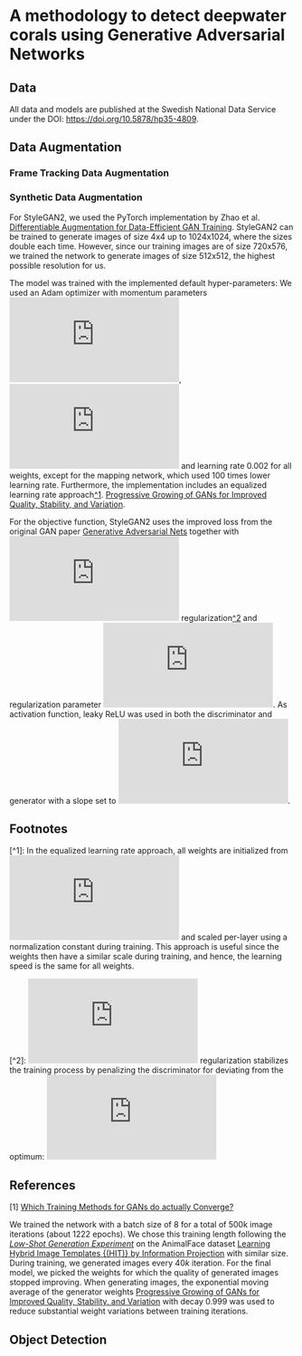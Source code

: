 # A methodology to detect deepwater corals using Generative Adversarial Networks

## Data
All data and models are published at the Swedish National Data Service under the DOI: https://doi.org/10.5878/hp35-4809.

## Data Augmentation


### Frame Tracking Data Augmentation


### Synthetic Data Augmentation
For StyleGAN2, we used the PyTorch implementation by Zhao et al. [Differentiable Augmentation for Data-Efficient GAN Training](https://arxiv.org/pdf/2006.10738.pdf). StyleGAN2 can be trained to generate images of size 4x4 up to 1024x1024, where the sizes double each time. However, since our training images are of size 720x576, we trained the network to generate images of size 512x512, the highest possible resolution for us. 

The model was trained with the implemented default hyper-parameters: 
We used an Adam optimizer with momentum parameters ![equation](https://latex.codecogs.com/svg.latex?%5Cinline%20%5Cbeta_%7B1%7D%20%3D%200), ![equation](https://latex.codecogs.com/svg.latex?%5Cinline%20%5Cbeta_%7B2%7D%20%3D%200.99) and learning rate 0.002 for all weights, except for the mapping network, which used 100 times lower learning rate. Furthermore, the implementation includes an equalized learning rate approach[^1](#fn1).
[Progressive Growing of GANs for Improved Quality, Stability, and Variation](https://arxiv.org/pdf/1710.10196.pdf).

For the objective function, StyleGAN2 uses the improved loss from the original GAN paper [Generative Adversarial Nets](https://arxiv.org/pdf/1406.2661.pdf) together with ![equation](https://latex.codecogs.com/svg.latex?%5Cinline%20R_1) regularization[^2](#fn1) and regularization parameter ![equation](https://latex.codecogs.com/svg.latex?%5Cinline%20%5Cgamma%20%3D%2010). As activation function, leaky ReLU was used in both the discriminator and generator with a slope set to ![equation](https://latex.codecogs.com/svg.latex?%5Cinline%20%5Calpha%3D0.2).

## Footnotes
<a id="fn1"></a>[^1]: In the equalized learning rate approach, all weights are initialized from ![equation](https://latex.codecogs.com/svg.latex?%5Cinline%20%5Cmathcal%7BN%7D%20%5Csim%20%280%2C1%29) and scaled per-layer using a normalization constant during training. This approach is useful since the weights then have a similar scale during training, and hence, the learning speed is the same for all weights.

<a id="fn1"></a>[^2]: ![equation](https://latex.codecogs.com/svg.latex?%5Cinline%20R_1) regularization stabilizes the training process by penalizing the discriminator for deviating from the optimum: ![equation](https://latex.codecogs.com/svg.latex?%5Cinline%20R_1%3D%5Cfrac%7B%5Cgamma%7D%7B2%7D%20%5Cmathbb%7BE%7D_%7Bx%5Csim%20%5Cmathbb%7BP%7D_r%7D%5B%5ClVert%5Cnabla%20D%28x%29%20%5CrVert%5E2%5D)

## References
[1] [Which Training Methods for GANs do actually Converge?](https://arxiv.org/pdf/1801.04406.pdf)


We trained the network with a batch size of 8 for a total of 500k image iterations (about 1222 epochs). We chose this training length following the [*Low-Shot Generation Experiment*](https://arxiv.org/pdf/2006.10738.pdf) on the AnimalFace dataset [Learning Hybrid Image Templates {(HIT)} by Information Projection](http://www.stat.ucla.edu/~sczhu/papers/PAMI_HiT.pdf) with similar size.
During training, we generated images every $40k$ iteration. For the final model, we picked the weights for which the quality of generated images stopped improving. When generating images, the exponential moving average of the generator weights [Progressive Growing of GANs for Improved Quality, Stability, and Variation](https://arxiv.org/pdf/1710.10196.pdf) with decay 0.999 was used to reduce substantial weight variations between training iterations.

## Object Detection
